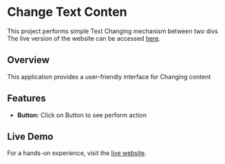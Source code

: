 <!DOCTYPE html>
<html lang="en">

<head>
    <meta charset="UTF-8">
    <meta name="viewport" content="width=device-width, initial-scale=1.0">
   
</head>

<body>
    <h1>Change Text Conten </h1>
    <p>This project performs simple Text Changing mechanism between two divs  The live version of the website can be accessed <a href="https://tumbaddalgyeho.netlify.app/">here</a>.</p>
    <h2>Overview</h2>
    <p>This application provides a user-friendly interface for Changing content</p>
    <h2>Features</h2>
    <ul>
        <li><strong> Button:</strong> Click on Button to see perform action</li>
    </ul>
    <h2>Live Demo</h2>
    <p>For a hands-on experience, visit the <a href="https://tumbaddalgyeho.netlify.app/">live website</a>.</p>

</body>

</html>
